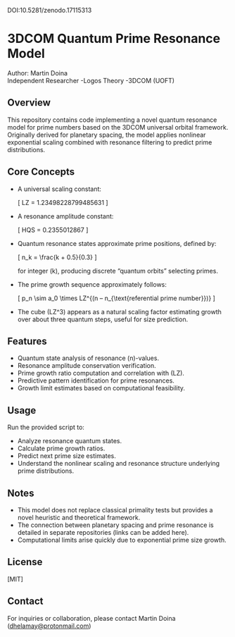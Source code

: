 DOI:10.5281/zenodo.17115313


# 3DCOM Quantum Prime Resonance Model

Author: Martin Doina  
Independent Researcher -Logos Theory -3DCOM  (UOFT)

## Overview

This repository contains code implementing a novel quantum resonance model for prime numbers based on the 3DCOM universal orbital framework. Originally derived for planetary spacing, the model applies nonlinear exponential scaling combined with resonance filtering to predict prime distributions.

## Core Concepts

- A universal scaling constant:

  \[
  LZ = 1.23498228799485631
  \]

- A resonance amplitude constant:

  \[
  HQS = 0.2355012867
  \]

- Quantum resonance states approximate prime positions, defined by:

  \[
  n_k = \frac{k + 0.5}{0.3}
  \]

  for integer \(k\), producing discrete “quantum orbits” selecting primes.

- The prime growth sequence approximately follows:

  \[
  p_n \sim a_0 \times LZ^{(n – n_{\text{referential prime number}})}
  \]

- The cube \(LZ^3\) appears as a natural scaling factor estimating growth over about three quantum steps, useful for size prediction.

## Features

- Quantum state analysis of resonance \(n\)-values.
- Resonance amplitude conservation verification.
- Prime growth ratio computation and correlation with \(LZ\).
- Predictive pattern identification for prime resonances.
- Growth limit estimates based on computational feasibility.

## Usage

Run the provided script to:

- Analyze resonance quantum states.
- Calculate prime growth ratios.
- Predict next prime size estimates.
- Understand the nonlinear scaling and resonance structure underlying prime distributions.

## Notes

- This model does not replace classical primality tests but provides a novel heuristic and theoretical framework.
- The connection between planetary spacing and prime resonance is detailed in separate repositories (links can be added here).
- Computational limits arise quickly due to exponential prime size growth.

## License

[MIT]

## Contact

For inquiries or collaboration, please contact Martin Doina (dhelamay@protonmail.com)



